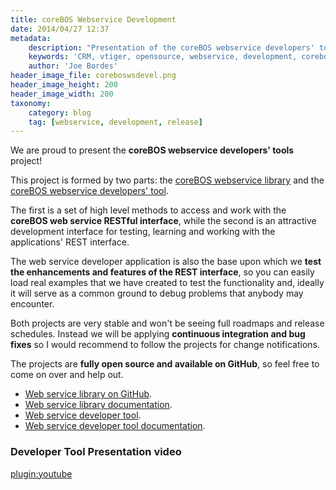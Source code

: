 ```yaml
---
title: coreBOS Webservice Development
date: 2014/04/27 12:37
metadata:
    description: "Presentation of the coreBOS webservice developers' tools"
    keywords: 'CRM, vtiger, opensource, webservice, development, corebos'
    author: 'Joe Bordes'
header_image_file: coreboswsdevel.png
header_image_height: 200
header_image_width: 200
taxonomy:
    category: blog
    tag: [webservice, development, release]
---
```


We are proud to present the **coreBOS webservice developers' tools** project!

This project is formed by two parts: the [coreBOS webservice library](https://github.com/tsolucio/coreBOSwsLibrary) and the [coreBOS webservice developers' tool](https://github.com/tsolucio/coreBOSwsBrowser).

The first is a set of high level methods to access and work with the **coreBOS web service RESTful interface**, while the second is an attractive development interface for testing, learning and working with the applications' REST interface.

The web service developer application is also the base upon which we **test the enhancements and features of the REST interface**, so you can easily load real examples that we have created to test the functionality and, ideally it will serve as a common ground to debug problems that anybody may encounter.

Both projects are very stable and won't be seeing full roadmaps and release schedules. Instead we will be applying **continuous integration and bug fixes** so I would recommend to follow the projects for change notifications.

The projects are **fully open source and available on GitHub**, so feel free to come on over and help out.

 - [Web service library on GitHub](https://github.com/tsolucio/coreBOSwsLibrary).
 - [Web service library documentation](http://corebos.org/documentation/doku.php?id=en:devel:corebosws).
 - [Web service developer tool](https://github.com/tsolucio/coreBOSwsBrowser).
 - [Web service developer tool documentation](http://corebos.org/documentation/doku.php?id=en:devel:corebosws:coreboswsbrowser).

 ### Developer Tool Presentation video

[plugin:youtube](https://youtu.be/PWY9tRcES9o)